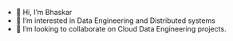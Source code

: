 - 👋 Hi, I’m Bhaskar
- 👀 I’m interested in Data Engineering and Distributed systems
- 💞️ I’m looking to collaborate on Cloud Data Engineering projects.

<!---
bhaskarnn9/bhaskarnn9 is a ✨ special ✨ repository because its `README.md` (this file) appears on your GitHub profile.
You can click the Preview link to take a look at your changes.
--->
